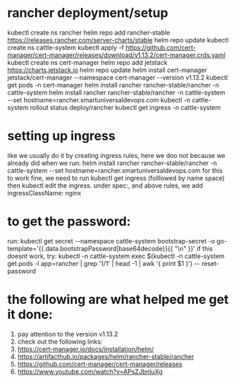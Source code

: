 # rancher deployment/setup
kubectl create ns rancher
    helm repo add rancher-stable https://releases.rancher.com/server-charts/stable
    helm repo update
    kubectl create ns cattle-system
    kubectl apply -f https://github.com/cert-manager/cert-manager/releases/download/v1.13.2/cert-manager.crds.yaml
    kubectl create ns cert-manager
    helm repo add jetstack https://charts.jetstack.io
    helm repo update
    helm install cert-manager jetstack/cert-manager --namespace cert-manager --version v1.13.2 
    kubectl get pods -n cert-manager
    helm install rancher rancher-stable/rancher -n cattle-system
    helm install rancher rancher-stable/rancher -n cattle-system --set hostname=rancher.smartuniversaldevops.com
    kubectl -n cattle-system rollout status deploy/rancher
    kubectl get ingress -n cattle-system
# setting up ingress
like we usually do it by creating ingress rules, here we doo  not because we already did when we run: 
helm install rancher rancher-stable/rancher -n cattle-system --set hostname=rancher.smartuniversaldevops.com
 for this to work fine, we need to run kubectl get ingress (folllowed by name space)
 then kubectl edit the ingress.
 under spec:, and above rules, we add ingressClassName: nginx
 # to get the password:
 run: kubectl get secret --namespace cattle-system bootstrap-secret -o go-template='{{.data.bootstrapPassword|base64decode}}{{ "\n" }}'
 if this doesnt work, try:  kubectl -n cattle-system exec $(kubectl -n cattle-system get pods -l app=rancher | grep '1/1' | head -1 | awk '{ print $1 }') -- reset-password

 # the following are what helped me get it done: 
 1. pay attention to the version v1.13.2
 2. check out the following links:
 3. https://cert-manager.io/docs/installation/helm/
 4. https://artifacthub.io/packages/helm/rancher-stable/rancher
 5. https://github.com/cert-manager/cert-manager/releases
 6. https://www.youtube.com/watch?v=APsZJbnluXg 
